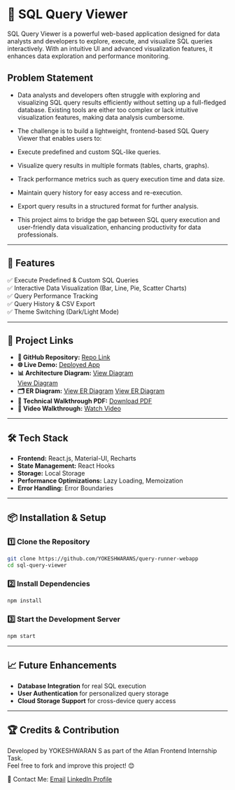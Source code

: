 # 🚀 SQL Query Viewer

SQL Query Viewer is a powerful web-based application designed for data analysts and developers to explore, execute, and visualize SQL queries interactively. With an intuitive UI and advanced visualization features, it enhances data exploration and performance monitoring.

## Problem Statement

- Data analysts and developers often struggle with exploring and visualizing SQL query results efficiently without setting up a full-fledged database. Existing tools are either too complex or lack intuitive visualization features, making data analysis cumbersome.

- The challenge is to build a lightweight, frontend-based SQL Query Viewer that enables users to:

- Execute predefined and custom SQL-like queries.

- Visualize query results in multiple formats (tables, charts, graphs).

- Track performance metrics such as query execution time and data size.

- Maintain query history for easy access and re-execution.

- Export query results in a structured format for further analysis.

- This project aims to bridge the gap between SQL query execution and user-friendly data visualization, enhancing productivity for data professionals.

---

## 📜 Features

✅ Execute Predefined & Custom SQL Queries  
✅ Interactive Data Visualization (Bar, Line, Pie, Scatter Charts)  
✅ Query Performance Tracking  
✅ Query History & CSV Export  
✅ Theme Switching (Dark/Light Mode)  

---

## 📂 Project Links

- **🔗 GitHub Repository:** [Repo Link](https://github.com/YOKESHWARANS/query-runner-webapp)  
- **🌐 Live Demo:** [Deployed App](https://sql-query-viewer-mu.vercel.app/)  
- **📊 Architecture Diagram:** [View Diagram](docs/system-architecture1.png)  
                                [View Diagram](docs/system-architecture2.png) 
- **🗂️ ER Diagram:** [View ER Diagram](docs/er-diagram.png) 
                      [View ER Diagram](docs/er-diagram2.png)
- **📄 Technical Walkthrough PDF:** [Download PDF](https://drive.google.com/file/d/1ptJuaywqtvJx6baaYiCI-3MhiAYNfz4O/view?usp=sharing)  
- **🎥 Video Walkthrough:** [Watch Video](your-video-link)  

---

## 🛠️ Tech Stack

- **Frontend:** React.js, Material-UI, Recharts  
- **State Management:** React Hooks  
- **Storage:** Local Storage  
- **Performance Optimizations:** Lazy Loading, Memoization  
- **Error Handling:** Error Boundaries  

---

## 📦 Installation & Setup

### **1️⃣ Clone the Repository**
```bash
git clone https://github.com/YOKESHWARANS/query-runner-webapp
cd sql-query-viewer
```

### **2️⃣ Install Dependencies**
```bash
npm install
```

### **3️⃣ Start the Development Server**
```bash
npm start
```

---

## 📈 Future Enhancements
- **Database Integration** for real SQL execution  
- **User Authentication** for personalized query storage  
- **Cloud Storage Support** for cross-device query access  

---

## 🏆 Credits & Contribution
Developed by YOKESHWARAN S as part of the Atlan Frontend Internship Task.  
Feel free to fork and improve this project! 😊  

📧 Contact Me: 
[Email](wsyokesh@gmail.com)
[LinkedIn Profile](https://linkedin.com/in/yokeshwaran-s-38893825b/)  

